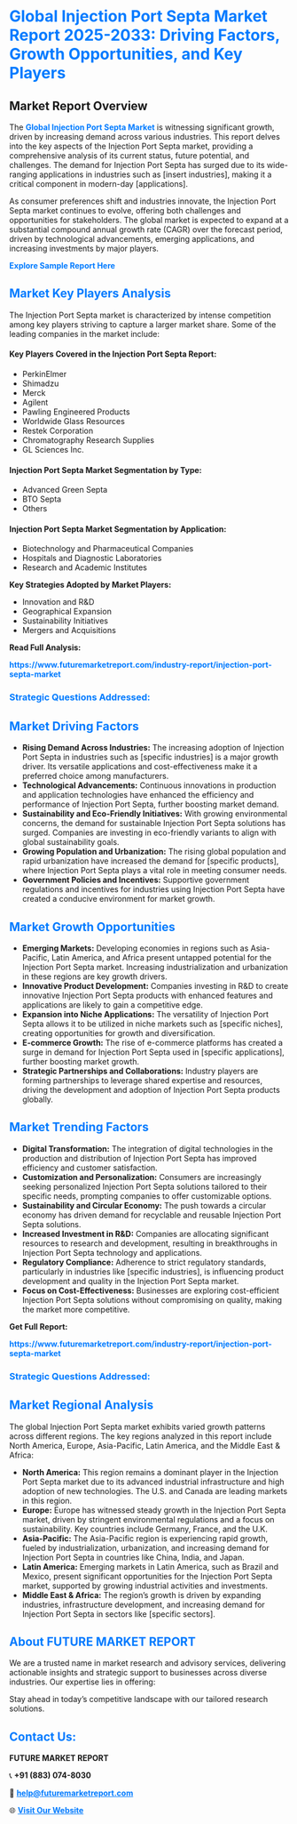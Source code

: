 <h1 style="color: #007BFF;">Global Injection Port Septa Market Report 2025-2033: Driving Factors, Growth Opportunities, and Key Players</h1>

<section id="overview">
<h2>Market Report Overview</h2>
<p>The <a href="https://www.futuremarketreport.com/industry-report/injection-port-septa-market" style="color: #007BFF; text-decoration: none;"><strong>Global Injection Port Septa Market</strong></a> is witnessing significant growth, driven by increasing demand across various industries. This report delves into the key aspects of the Injection Port Septa market, providing a comprehensive analysis of its current status, future potential, and challenges. The demand for Injection Port Septa has surged due to its wide-ranging applications in industries such as [insert industries], making it a critical component in modern-day [applications].</p>
<p>As consumer preferences shift and industries innovate, the Injection Port Septa market continues to evolve, offering both challenges and opportunities for stakeholders. The global market is expected to expand at a substantial compound annual growth rate (CAGR) over the forecast period, driven by technological advancements, emerging applications, and increasing investments by major players.</p>
</section>

<section id="overview">
<p><a href="https://www.futuremarketreport.com/request-sample/reportId=78819" style="color: #007BFF; text-decoration: none;"><strong>Explore Sample Report Here</strong></a></p>
</section>

<section id="key-players">
<h2 style="color: #007BFF;">Market Key Players Analysis</h2>
<p>The Injection Port Septa market is characterized by intense competition among key players striving to capture a larger market share. Some of the leading companies in the market include:</p>
<h4>Key Players Covered in the Injection Port Septa Report:</h4>
<ul><li>PerkinElmer</li><li>Shimadzu</li><li>Merck</li><li>Agilent</li><li>Pawling Engineered Products</li><li>Worldwide Glass Resources</li><li>Restek Corporation</li><li>Chromatography Research Supplies</li><li>GL Sciences Inc.</li></ul>
<h4>Injection Port Septa Market Segmentation by Type:</h4>
<ul><li>Advanced Green Septa</li><li>BTO Septa</li><li>Others</li></ul>

<h4>Injection Port Septa Market Segmentation by Application:</h4>
<ul><li>Biotechnology and Pharmaceutical Companies</li><li>Hospitals and Diagnostic Laboratories</li><li>Research and Academic Institutes</li></ul>
<p><strong>Key Strategies Adopted by Market Players:</strong></p>
<ul>
<li>Innovation and R&D</li>
<li>Geographical Expansion</li>
<li>Sustainability Initiatives</li>
<li>Mergers and Acquisitions</li>
</ul>
</section>

<section>
<p><strong>Read Full Analysis: </strong></p><a href="https://www.futuremarketreport.com/industry-report/injection-port-septa-market" style="color: #007BFF; text-decoration: none;"><strong>https://www.futuremarketreport.com/industry-report/injection-port-septa-market</strong></a>
<h3 style="color: #007BFF;">Strategic Questions Addressed:</h3>
</section>

<section id="driving-factors">
<h2 style="color: #007BFF;">Market Driving Factors</h2>
<ul>
<li><strong>Rising Demand Across Industries:</strong> The increasing adoption of Injection Port Septa in industries such as [specific industries] is a major growth driver. Its versatile applications and cost-effectiveness make it a preferred choice among manufacturers.</li>
<li><strong>Technological Advancements:</strong> Continuous innovations in production and application technologies have enhanced the efficiency and performance of Injection Port Septa, further boosting market demand.</li>
<li><strong>Sustainability and Eco-Friendly Initiatives:</strong> With growing environmental concerns, the demand for sustainable Injection Port Septa solutions has surged. Companies are investing in eco-friendly variants to align with global sustainability goals.</li>
<li><strong>Growing Population and Urbanization:</strong> The rising global population and rapid urbanization have increased the demand for [specific products], where Injection Port Septa plays a vital role in meeting consumer needs.</li>
<li><strong>Government Policies and Incentives:</strong> Supportive government regulations and incentives for industries using Injection Port Septa have created a conducive environment for market growth.</li>
</ul>
</section>

<section id="growth-opportunities">
<h2 style="color: #007BFF;">Market Growth Opportunities</h2>
<ul>
<li><strong>Emerging Markets:</strong> Developing economies in regions such as Asia-Pacific, Latin America, and Africa present untapped potential for the Injection Port Septa market. Increasing industrialization and urbanization in these regions are key growth drivers.</li>
<li><strong>Innovative Product Development:</strong> Companies investing in R&D to create innovative Injection Port Septa products with enhanced features and applications are likely to gain a competitive edge.</li>
<li><strong>Expansion into Niche Applications:</strong> The versatility of Injection Port Septa allows it to be utilized in niche markets such as [specific niches], creating opportunities for growth and diversification.</li>
<li><strong>E-commerce Growth:</strong> The rise of e-commerce platforms has created a surge in demand for Injection Port Septa used in [specific applications], further boosting market growth.</li>
<li><strong>Strategic Partnerships and Collaborations:</strong> Industry players are forming partnerships to leverage shared expertise and resources, driving the development and adoption of Injection Port Septa products globally.</li>
</ul>
</section>

<section id="trending-factors">
<h2 style="color: #007BFF;">Market Trending Factors</h2>
<ul>
<li><strong>Digital Transformation:</strong> The integration of digital technologies in the production and distribution of Injection Port Septa has improved efficiency and customer satisfaction.</li>
<li><strong>Customization and Personalization:</strong> Consumers are increasingly seeking personalized Injection Port Septa solutions tailored to their specific needs, prompting companies to offer customizable options.</li>
<li><strong>Sustainability and Circular Economy:</strong> The push towards a circular economy has driven demand for recyclable and reusable Injection Port Septa solutions.</li>
<li><strong>Increased Investment in R&D:</strong> Companies are allocating significant resources to research and development, resulting in breakthroughs in Injection Port Septa technology and applications.</li>
<li><strong>Regulatory Compliance:</strong> Adherence to strict regulatory standards, particularly in industries like [specific industries], is influencing product development and quality in the Injection Port Septa market.</li>
<li><strong>Focus on Cost-Effectiveness:</strong> Businesses are exploring cost-efficient Injection Port Septa solutions without compromising on quality, making the market more competitive.</li>
</ul>
</section>

<section>
<p><strong>Get Full Report: </strong></p><a href="https://www.futuremarketreport.com/industry-report/injection-port-septa-market" style="color: #007BFF; text-decoration: none;"><strong>https://www.futuremarketreport.com/industry-report/injection-port-septa-market</strong></a>
<h3 style="color: #007BFF;">Strategic Questions Addressed:</h3>
</section>


<section id="regional-analysis">
<h2 style="color: #007BFF;">Market Regional Analysis</h2>
<p>The global Injection Port Septa market exhibits varied growth patterns across different regions. The key regions analyzed in this report include North America, Europe, Asia-Pacific, Latin America, and the Middle East & Africa:</p>
<ul>
<li><strong>North America:</strong> This region remains a dominant player in the Injection Port Septa market due to its advanced industrial infrastructure and high adoption of new technologies. The U.S. and Canada are leading markets in this region.</li>
<li><strong>Europe:</strong> Europe has witnessed steady growth in the Injection Port Septa market, driven by stringent environmental regulations and a focus on sustainability. Key countries include Germany, France, and the U.K.</li>
<li><strong>Asia-Pacific:</strong> The Asia-Pacific region is experiencing rapid growth, fueled by industrialization, urbanization, and increasing demand for Injection Port Septa in countries like China, India, and Japan.</li>
<li><strong>Latin America:</strong> Emerging markets in Latin America, such as Brazil and Mexico, present significant opportunities for the Injection Port Septa market, supported by growing industrial activities and investments.</li>
<li><strong>Middle East & Africa:</strong> The region’s growth is driven by expanding industries, infrastructure development, and increasing demand for Injection Port Septa in sectors like [specific sectors].</li>
</ul>
</section>

<footer>
<h2 style="color: #007BFF;">About FUTURE MARKET REPORT</h2>
<p>We are a trusted name in market research and advisory services, delivering actionable insights and strategic support to businesses across diverse industries. Our expertise lies in offering:</p>

<p>Stay ahead in today’s competitive landscape with our tailored research solutions.</p>

<h2 style="color: #007BFF;">Contact Us:</h2>
<p><strong>FUTURE MARKET REPORT</strong></p>
<p>📞 <strong>+91 (883) 074-8030</strong></p>
<p>📧 <strong><a href="mailto:help@futuremarketreport.com" style="color: #007BFF;">help@futuremarketreport.com</a></strong></p>
<p>🌐 <strong><a href="https://www.futuremarketreport.com/" style="color: #007BFF;">Visit Our Website</a></strong></p>
</footer>